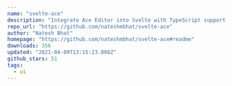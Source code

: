 ```yaml
---
name: "svelte-ace"
description: "Integrate Ace Editor into Svelte with TypeScript support."
repo_url: "https://github.com/nateshmbhat/svelte-ace"
author: "Natesh Bhat"
homepage: "https://github.com/nateshmbhat/svelte-ace#readme"
downloads: 356
updated: "2021-04-09T13:15:23.808Z"
github_stars: 51
tags: 
  - ui
---
```

